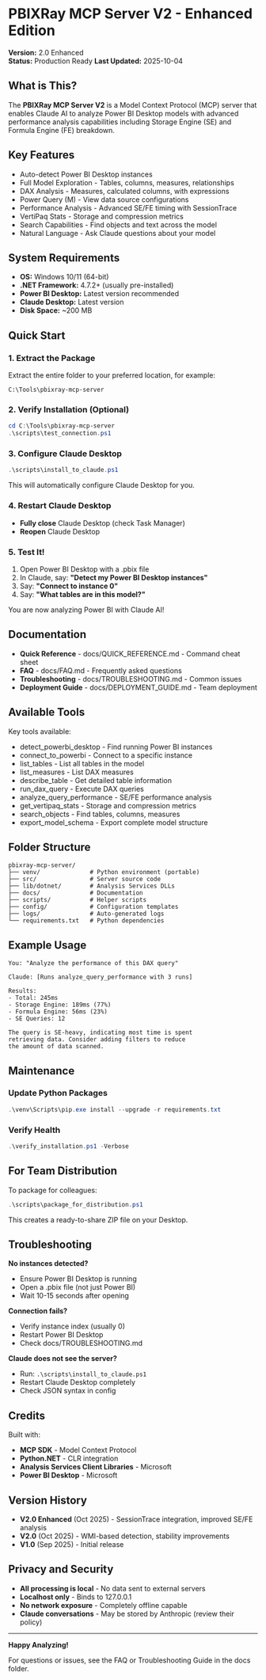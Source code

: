# PBIXRay MCP Server V2 - Enhanced Edition

**Version:** 2.0 Enhanced  
**Status:** Production Ready
**Last Updated:** 2025-10-04

## What is This?

The **PBIXRay MCP Server V2** is a Model Context Protocol (MCP) server that enables Claude AI to analyze Power BI Desktop models with advanced performance analysis capabilities including Storage Engine (SE) and Formula Engine (FE) breakdown.

## Key Features

- Auto-detect Power BI Desktop instances
- Full Model Exploration - Tables, columns, measures, relationships
- DAX Analysis - Measures, calculated columns, with expressions
- Power Query (M) - View data source configurations
- Performance Analysis - Advanced SE/FE timing with SessionTrace
- VertiPaq Stats - Storage and compression metrics
- Search Capabilities - Find objects and text across the model
- Natural Language - Ask Claude questions about your model

## System Requirements

- **OS:** Windows 10/11 (64-bit)
- **.NET Framework:** 4.7.2+ (usually pre-installed)
- **Power BI Desktop:** Latest version recommended
- **Claude Desktop:** Latest version
- **Disk Space:** ~200 MB

## Quick Start

### 1. Extract the Package

Extract the entire folder to your preferred location, for example:
```
C:\Tools\pbixray-mcp-server
```

### 2. Verify Installation (Optional)

```powershell
cd C:\Tools\pbixray-mcp-server
.\scripts\test_connection.ps1
```

### 3. Configure Claude Desktop

```powershell
.\scripts\install_to_claude.ps1
```

This will automatically configure Claude Desktop for you.

### 4. Restart Claude Desktop

- **Fully close** Claude Desktop (check Task Manager)
- **Reopen** Claude Desktop

### 5. Test It!

1. Open Power BI Desktop with a .pbix file
2. In Claude, say: **"Detect my Power BI Desktop instances"**
3. Say: **"Connect to instance 0"**
4. Say: **"What tables are in this model?"**

You are now analyzing Power BI with Claude AI!

## Documentation

- **Quick Reference** - docs/QUICK_REFERENCE.md - Command cheat sheet
- **FAQ** - docs/FAQ.md - Frequently asked questions
- **Troubleshooting** - docs/TROUBLESHOOTING.md - Common issues
- **Deployment Guide** - docs/DEPLOYMENT_GUIDE.md - Team deployment

## Available Tools

Key tools available:
- detect_powerbi_desktop - Find running Power BI instances
- connect_to_powerbi - Connect to a specific instance
- list_tables - List all tables in the model
- list_measures - List DAX measures
- describe_table - Get detailed table information
- run_dax_query - Execute DAX queries
- analyze_query_performance - SE/FE performance analysis
- get_vertipaq_stats - Storage and compression metrics
- search_objects - Find tables, columns, measures
- export_model_schema - Export complete model structure

## Folder Structure

```
pbixray-mcp-server/
├── venv/              # Python environment (portable)
├── src/               # Server source code
├── lib/dotnet/        # Analysis Services DLLs
├── docs/              # Documentation
├── scripts/           # Helper scripts
├── config/            # Configuration templates
├── logs/              # Auto-generated logs
└── requirements.txt   # Python dependencies
```

## Example Usage

```
You: "Analyze the performance of this DAX query"

Claude: [Runs analyze_query_performance with 3 runs]

Results:
- Total: 245ms
- Storage Engine: 189ms (77%)
- Formula Engine: 56ms (23%)
- SE Queries: 12

The query is SE-heavy, indicating most time is spent 
retrieving data. Consider adding filters to reduce 
the amount of data scanned.
```

## Maintenance

### Update Python Packages

```powershell
.\venv\Scripts\pip.exe install --upgrade -r requirements.txt
```

### Verify Health

```powershell
.\verify_installation.ps1 -Verbose
```

## For Team Distribution

To package for colleagues:

```powershell
.\scripts\package_for_distribution.ps1
```

This creates a ready-to-share ZIP file on your Desktop.

## Troubleshooting

**No instances detected?**
- Ensure Power BI Desktop is running
- Open a .pbix file (not just Power BI)
- Wait 10-15 seconds after opening

**Connection fails?**
- Verify instance index (usually 0)
- Restart Power BI Desktop
- Check docs/TROUBLESHOOTING.md

**Claude does not see the server?**
- Run: `.\scripts\install_to_claude.ps1`
- Restart Claude Desktop completely
- Check JSON syntax in config

## Credits

Built with:
- **MCP SDK** - Model Context Protocol
- **Python.NET** - CLR integration
- **Analysis Services Client Libraries** - Microsoft
- **Power BI Desktop** - Microsoft

## Version History

- **V2.0 Enhanced** (Oct 2025) - SessionTrace integration, improved SE/FE analysis
- **V2.0** (Oct 2025) - WMI-based detection, stability improvements
- **V1.0** (Sep 2025) - Initial release

## Privacy and Security

- **All processing is local** - No data sent to external servers
- **Localhost only** - Binds to 127.0.0.1
- **No network exposure** - Completely offline capable
- **Claude conversations** - May be stored by Anthropic (review their policy)

---

**Happy Analyzing!**

For questions or issues, see the FAQ or Troubleshooting Guide in the docs folder.
